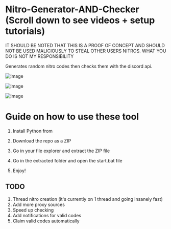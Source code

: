 # Nitro-Generator-AND-Checker (Scroll down to see videos + setup tutorials) 
   
IT SHOULD BE NOTED THAT THIS IS A PROOF OF CONCEPT AND SHOULD NOT BE USED MALICIOUSLY TO STEAL OTHER USERS NITROS. WHAT YOU DO IS NOT MY RESPONSIBILITY  
 
Generates random nitro codes then checks them with the discord api.
 
![image](https://user-images.githubusercontent.com/116505654/197413858-d895a5e0-927b-4224-842a-aaf9ab30e6d4.png)   
  
![image](https://user-images.githubusercontent.com/116505654/197413887-9cb1522f-59f6-4976-a964-c0c8cf534d65.png)    
  
![image](https://user-images.githubusercontent.com/116505654/197413911-88b85b22-701b-4115-a49e-58a0fcd802d5.png) 

# Guide on how to use these tool 
   
1. Install Python from  
   
2. Download the repo as a ZIP
 
3. Go in your file explorer and extract the ZIP file  
 
4. Go in the extracted folder and open the start.bat file

5. Enjoy!   
 
  
   
## TODO
1. Thread nitro creation (it's currently on 1 thread and going insanely fast)  
2. Add more proxy sources
3. Speed up checking  
4. Add notifications for valid codes  
5. Claim valid codes automatically 